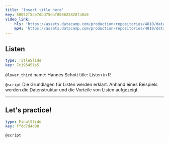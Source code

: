 ```yaml
---
title: 'Insert title here'
key: 50052f5ae7dbd75eaf808625828fa0a0
video_link:
    hls: 'https://assets.datacamp.com/production/repositories/4810/datasets/bbdf1f1c074a27569610179782eb00baaa66cd34/Listen_in_R_HLS.m3u8'
    mp4: 'https://assets.datacamp.com/production/repositories/4810/datasets/c6b20893377b1f3ce2a8a7a58aaca426be732099/Listen_in_R_Video%20-%20Kopie.mp4'
---
```


## Listen

```yaml
type: TitleSlide
key: 7c195451e5
```

`@lower_third`
name: Hannes Schott
title: Listen in R

`@script`
Die Grundlagen für Listen werden erklärt. Anhand eines Beispiels werden die Datenstruktur und die Vorteile von Listen aufgezeigt.

---

## Let's practice!

```yaml
type: FinalSlide
key: ffdd7d4d98
```

`@script`
